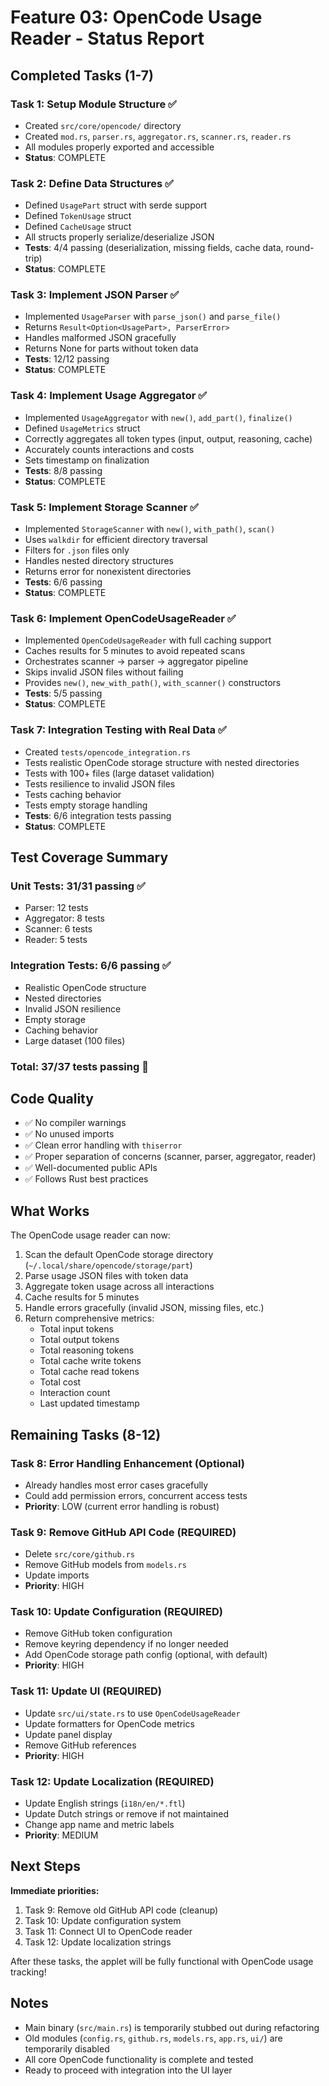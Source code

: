 # Feature 03: OpenCode Usage Reader - Status Report

## Completed Tasks (1-7)

### Task 1: Setup Module Structure ✅
- Created `src/core/opencode/` directory
- Created `mod.rs`, `parser.rs`, `aggregator.rs`, `scanner.rs`, `reader.rs`
- All modules properly exported and accessible
- **Status**: COMPLETE

### Task 2: Define Data Structures ✅
- Defined `UsagePart` struct with serde support
- Defined `TokenUsage` struct
- Defined `CacheUsage` struct
- All structs properly serialize/deserialize JSON
- **Tests**: 4/4 passing (deserialization, missing fields, cache data, round-trip)
- **Status**: COMPLETE

### Task 3: Implement JSON Parser ✅
- Implemented `UsageParser` with `parse_json()` and `parse_file()`
- Returns `Result<Option<UsagePart>, ParserError>`
- Handles malformed JSON gracefully
- Returns None for parts without token data
- **Tests**: 12/12 passing
- **Status**: COMPLETE

### Task 4: Implement Usage Aggregator ✅
- Implemented `UsageAggregator` with `new()`, `add_part()`, `finalize()`
- Defined `UsageMetrics` struct
- Correctly aggregates all token types (input, output, reasoning, cache)
- Accurately counts interactions and costs
- Sets timestamp on finalization
- **Tests**: 8/8 passing
- **Status**: COMPLETE

### Task 5: Implement Storage Scanner ✅
- Implemented `StorageScanner` with `new()`, `with_path()`, `scan()`
- Uses `walkdir` for efficient directory traversal
- Filters for `.json` files only
- Handles nested directory structures
- Returns error for nonexistent directories
- **Tests**: 6/6 passing
- **Status**: COMPLETE

### Task 6: Implement OpenCodeUsageReader ✅
- Implemented `OpenCodeUsageReader` with full caching support
- Caches results for 5 minutes to avoid repeated scans
- Orchestrates scanner → parser → aggregator pipeline
- Skips invalid JSON files without failing
- Provides `new()`, `new_with_path()`, `with_scanner()` constructors
- **Tests**: 5/5 passing
- **Status**: COMPLETE

### Task 7: Integration Testing with Real Data ✅
- Created `tests/opencode_integration.rs`
- Tests realistic OpenCode storage structure with nested directories
- Tests with 100+ files (large dataset validation)
- Tests resilience to invalid JSON files
- Tests caching behavior
- Tests empty storage handling
- **Tests**: 6/6 integration tests passing
- **Status**: COMPLETE

## Test Coverage Summary

### Unit Tests: 31/31 passing ✅
- Parser: 12 tests
- Aggregator: 8 tests
- Scanner: 6 tests
- Reader: 5 tests

### Integration Tests: 6/6 passing ✅
- Realistic OpenCode structure
- Nested directories
- Invalid JSON resilience
- Empty storage
- Caching behavior
- Large dataset (100 files)

### Total: 37/37 tests passing 🎉

## Code Quality
- ✅ No compiler warnings
- ✅ No unused imports
- ✅ Clean error handling with `thiserror`
- ✅ Proper separation of concerns (scanner, parser, aggregator, reader)
- ✅ Well-documented public APIs
- ✅ Follows Rust best practices

## What Works
The OpenCode usage reader can now:
1. Scan the default OpenCode storage directory (`~/.local/share/opencode/storage/part`)
2. Parse usage JSON files with token data
3. Aggregate token usage across all interactions
4. Cache results for 5 minutes
5. Handle errors gracefully (invalid JSON, missing files, etc.)
6. Return comprehensive metrics:
   - Total input tokens
   - Total output tokens
   - Total reasoning tokens
   - Total cache write tokens
   - Total cache read tokens
   - Total cost
   - Interaction count
   - Last updated timestamp

## Remaining Tasks (8-12)

### Task 8: Error Handling Enhancement (Optional)
- Already handles most error cases gracefully
- Could add permission errors, concurrent access tests
- **Priority**: LOW (current error handling is robust)

### Task 9: Remove GitHub API Code (REQUIRED)
- Delete `src/core/github.rs`
- Remove GitHub models from `models.rs`
- Update imports
- **Priority**: HIGH

### Task 10: Update Configuration (REQUIRED)
- Remove GitHub token configuration
- Remove keyring dependency if no longer needed
- Add OpenCode storage path config (optional, with default)
- **Priority**: HIGH

### Task 11: Update UI (REQUIRED)
- Update `src/ui/state.rs` to use `OpenCodeUsageReader`
- Update formatters for OpenCode metrics
- Update panel display
- Remove GitHub references
- **Priority**: HIGH

### Task 12: Update Localization (REQUIRED)
- Update English strings (`i18n/en/*.ftl`)
- Update Dutch strings or remove if not maintained
- Change app name and metric labels
- **Priority**: MEDIUM

## Next Steps

**Immediate priorities:**
1. Task 9: Remove old GitHub API code (cleanup)
2. Task 10: Update configuration system
3. Task 11: Connect UI to OpenCode reader
4. Task 12: Update localization strings

After these tasks, the applet will be fully functional with OpenCode usage tracking!

## Notes
- Main binary (`src/main.rs`) is temporarily stubbed out during refactoring
- Old modules (`config.rs`, `github.rs`, `models.rs`, `app.rs`, `ui/`) are temporarily disabled
- All core OpenCode functionality is complete and tested
- Ready to proceed with integration into the UI layer
